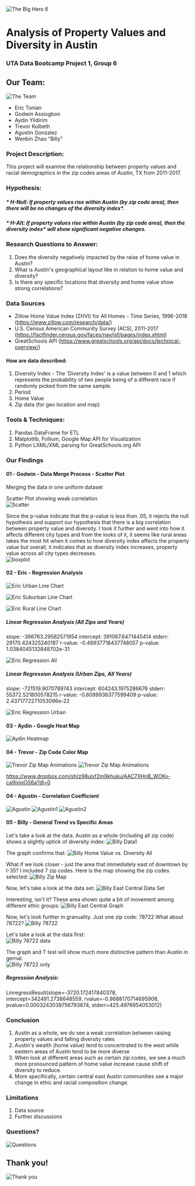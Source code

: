 ![The Big Hero 6](images/banner.jpg)

# Analysis of Property Values and Diversity in Austin
### UTA Data Bootcamp Project 1, Group 6

## Our Team:
![The Team](images/the-team.gif)
* Eric Tonian
* Godwin Assiogbon
* Aydin Yildirim
* Trevor Kulbeth
* Agustin Gonzalez
* Wenbin Zhao "Billy"

### Project Description:
This project will examine the relationship between property values and racial demographics in the zip codes areas of Austin, TX from 2011-2017.

### Hypothesis:
##### * H-Null: If property values rise within Austin (by zip code area), then there will be no changes of the diversity index*.
##### * H-Alt: If property values rise within Austin (by zip code area), then the diversity index* will show significant negative changes.

### Research Questions to Answer:
1. Does the diversity negatively impacted by the raise of home value in Austin?
2. What is Austin's geographical layout like in relation to home value and diversity?
3. Is there any specific locations that diversity and home value show strong correlations?

### Data Sources
* Zillow Home Value Index (ZHVI) for All Homes - Time Series, 1996-2018 (https://www.zillow.com/research/data/)
* U.S. Census American Community Survey (ACS), 2011-2017 (https://factfinder.census.gov/faces/nav/jsf/pages/index.xhtml)
* GreatSchools API (https://www.greatschools.org/api/docs/technical-overview/)

#### How are data described:
1. Diversity Index - The 'Diversity Index' is a value between 0 and 1 which represents the probability of two people being of a different race if randomly picked from the same sample.
2. Period
3. Home Value
4. Zip data (for geo location and map)

### Tools & Techniques:
1. Pandas DataFrame for ETL
2. Matplotlib, Follium, Google Map API for Visualization
3. Python LXML/XML parsing for GreatSchools.org API

### Our Findings
#### 01 - Godwin - Data Merge Process - Scatter Plot

Merging the data in one uniform dataset

Scatter Plot showing weak correlation \
![Scatter](images/01-01-godwin-scatter.png)

Since the p-value indicate that the p-value is less than .05, it rejects the null hypothesis and support our hypothesis that there is a big correlation between property value and diversity. I took it further and went into how it affects different city types and from the looks of it, it seems like rural areas takes the most hit when it comes to how diversity index affects the property value but overall, it indicates that as diversity index increases, property value across all city types decreases.\
![boxplot](images/01-02-godwin-boxplot.png)

#### 02 - Eric - Regression Analysis
![Eric Urban Line Chart](images/02-02-eric-urban-line.png)

![Eric Suburban Line Chart](images/02-03-eric-suburban-line.png)

![Eric Rural Line Chart](images/02-04-eric-rural-line.png)

#####  Linear Regression Analysis (All Zips and Years)
slope: -366763.29582571954    intercept: 391067.6471445414    stderr: 29170.424325240187
r-value: -0.48937718437748057    p-value: 1.0384045132848702e-31

![Eric Regression All](images/02-07-eric-regression-all.png)

##### Linear Regression Analysis (Urban Zips, All Years)
slope: -721519.9070789743    intercept: 604243.1975286676    stderr: 55372.521800578215
r-value: -0.8099936377599409    p-value: 2.4371772271053096e-22

![Eric Regression Urban](images/02-08-eric-regression-urban.png)


#### 03 - Aydin - Google Heat Map
![Aydin Heatmap](images/03-01-aydin-heatmap.png)

#### 04 - Trevor - Zip Code Color Map
![Trevor Zip Map Animations](images/04-01-trevor-diversity-index.gif)
![Trevor Zip Map Animations](images/04-02-trevor-property-index.gif)

https://www.dropbox.com/sh/z98ulxf2m9khuku/AAC7XHnB_WOKv-ca9jviqOS6a?dl=0

#### 04 - Agustin - Correlation Coefficient
![Agustin](images/06-01-agustin-scatter.png)
![Agustin1](images/06-02-agustin-data.png)
![Agustin2](images/06-03-agustin-data2.png)

#### 05 - Billy - General Trend vs Specific Areas
Let's take a look at the data. 
Austin as a whole (including all zip code) shows a slightly uptick of diversity index:
![Billy Data1](images/05-01-billy-all-data.png)

The graph confirms that:
![Billy Home Value vs. Diversity All](images/05-01-billy-value-diversity-all.png)

What if we look closer - just the area that immediately east of downtown by I-35?
I included 7 zip codes. Here is the map showing the zip codes selected:
![Billy Zip Map](images/zip-map.png)

Now, let's take a look at the data set:
![Billy East Central Data Set](images/05-02-billy-east-central-data.png)

Interesting, isn't it? These area shown quite a bit of movement among different ethic groups:
![Billy East Central Graph](images/05-02-billy-east-central-only.png)

Now, let's look further in granuality. Just one zip code: 78722
What about 78722?
![Billy 78722](images/05-03-billy-78722-only.png)

Let's take a look at the data first: \
![Billy 78722 data](images/05-03-billy-78722-data.png)

The graph and T test will show much more distinctive pattern than Austin in gernal:\
![Billy 78722 only](images/05-03-billy-78722-graph.png)

##### Regression Analysis:
LinregressResult(slope=-3720.172417840378, intercept=342491.2738648559, rvalue=-0.9688170714695908, pvalue=0.0003243039756793674, stderr=425.4978954053012)

### Conclusion
1. Austin as a whole, we do see a weak correlation between raising property values and falling diversity rates
2. Austin's wealth (home value) tend to concentrated to the west while eastern areas of Austin tend to be more diverse
3. When look at different areas such as certain zip codes, we see a much more pronounced pattern of home value increase cause shift of diversity to reduce. 
4. More specifically, certain central east Austin communities see a major change in ethic and racial composition change.

### Limitations
1. Data source
2. Further discussions

### Questions?
![Questions](images/why.gif)


## Thank you!
![Thank you](images/bmax-bye.gif)